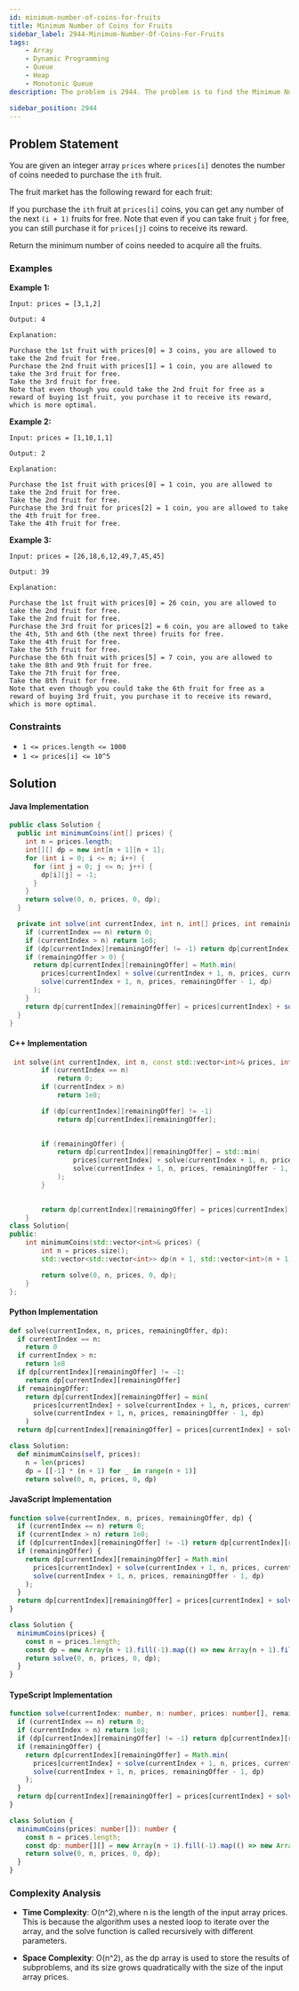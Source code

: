 ```yaml
---
id: minimum-number-of-coins-for-fruits
title: Minimum Number of Coins for Fruits
sidebar_label: 2944-Minimum-Number-Of-Coins-For-Fruits
tags: 
    - Array
    - Dynamic Programming
    - Queue
    - Heap
    - Monotonic Queue
description: The problem is 2944. The problem is to find the Minimum Number of Coins for Fruits

sidebar_position: 2944
---
```


## Problem Statement
You are given an integer array `prices` where `prices[i]` denotes the number of coins needed to purchase the `ith` fruit.

The fruit market has the following reward for each fruit:

If you purchase the `ith` fruit at `prices[i]` coins, you can get any number of the next `(i + 1)` fruits for free.
Note that even if you can take fruit `j` for free, you can still purchase it for `prices[j]` coins to receive its reward.

Return the minimum number of coins needed to acquire all the fruits.

 

### Examples

**Example 1:**

```
Input: prices = [3,1,2]

Output: 4

Explanation:

Purchase the 1st fruit with prices[0] = 3 coins, you are allowed to take the 2nd fruit for free.
Purchase the 2nd fruit with prices[1] = 1 coin, you are allowed to take the 3rd fruit for free.
Take the 3rd fruit for free.
Note that even though you could take the 2nd fruit for free as a reward of buying 1st fruit, you purchase it to receive its reward, which is more optimal.
```

**Example 2:**

```
Input: prices = [1,10,1,1]

Output: 2

Explanation:

Purchase the 1st fruit with prices[0] = 1 coin, you are allowed to take the 2nd fruit for free.
Take the 2nd fruit for free.
Purchase the 3rd fruit for prices[2] = 1 coin, you are allowed to take the 4th fruit for free.
Take the 4th fruit for free.
```

**Example 3:**

```
Input: prices = [26,18,6,12,49,7,45,45]

Output: 39

Explanation:

Purchase the 1st fruit with prices[0] = 26 coin, you are allowed to take the 2nd fruit for free.
Take the 2nd fruit for free.
Purchase the 3rd fruit for prices[2] = 6 coin, you are allowed to take the 4th, 5th and 6th (the next three) fruits for free.
Take the 4th fruit for free.
Take the 5th fruit for free.
Purchase the 6th fruit with prices[5] = 7 coin, you are allowed to take the 8th and 9th fruit for free.
Take the 7th fruit for free.
Take the 8th fruit for free.
Note that even though you could take the 6th fruit for free as a reward of buying 3rd fruit, you purchase it to receive its reward, which is more optimal.
```



### Constraints

- `1 <= prices.length <= 1000`
- `1 <= prices[i] <= 10^5`

## Solution

#### Java Implementation

```java
public class Solution {
  public int minimumCoins(int[] prices) {
    int n = prices.length;
    int[][] dp = new int[n + 1][n + 1];
    for (int i = 0; i <= n; i++) {
      for (int j = 0; j <= n; j++) {
        dp[i][j] = -1;
      }
    }
    return solve(0, n, prices, 0, dp);
  }

  private int solve(int currentIndex, int n, int[] prices, int remainingOffer, int[][] dp) {
    if (currentIndex == n) return 0;
    if (currentIndex > n) return 1e8;
    if (dp[currentIndex][remainingOffer] != -1) return dp[currentIndex][remainingOffer];
    if (remainingOffer > 0) {
      return dp[currentIndex][remainingOffer] = Math.min(
        prices[currentIndex] + solve(currentIndex + 1, n, prices, currentIndex + 1, dp),
        solve(currentIndex + 1, n, prices, remainingOffer - 1, dp)
      );
    }
    return dp[currentIndex][remainingOffer] = prices[currentIndex] + solve(currentIndex + 1, n, prices, currentIndex + 1, dp);
  }
}

```

#### C++ Implementation

```cpp
 int solve(int currentIndex, int n, const std::vector<int>& prices, int remainingOffer, std::vector<std::vector<int>>& dp) {
        if (currentIndex == n)
            return 0;
        if (currentIndex > n)
            return 1e8;

        if (dp[currentIndex][remainingOffer] != -1)
            return dp[currentIndex][remainingOffer];

      
        if (remainingOffer) {
            return dp[currentIndex][remainingOffer] = std::min(
                prices[currentIndex] + solve(currentIndex + 1, n, prices, currentIndex + 1, dp),
                solve(currentIndex + 1, n, prices, remainingOffer - 1, dp)
            );
        }

     
        return dp[currentIndex][remainingOffer] = prices[currentIndex] + solve(currentIndex + 1, n, prices, currentIndex + 1, dp);
    }
class Solution{
public:
    int minimumCoins(std::vector<int>& prices) {
        int n = prices.size();
        std::vector<std::vector<int>> dp(n + 1, std::vector<int>(n + 1, -1));

        return solve(0, n, prices, 0, dp);
    }
};
```
#### Python Implementation
```python
def solve(currentIndex, n, prices, remainingOffer, dp):
  if currentIndex == n:
    return 0
  if currentIndex > n:
    return 1e8
  if dp[currentIndex][remainingOffer] != -1:
    return dp[currentIndex][remainingOffer]
  if remainingOffer:
    return dp[currentIndex][remainingOffer] = min(
      prices[currentIndex] + solve(currentIndex + 1, n, prices, currentIndex + 1, dp),
      solve(currentIndex + 1, n, prices, remainingOffer - 1, dp)
    )
  return dp[currentIndex][remainingOffer] = prices[currentIndex] + solve(currentIndex + 1, n, prices, currentIndex + 1, dp)

class Solution:
  def minimumCoins(self, prices):
    n = len(prices)
    dp = [[-1] * (n + 1) for _ in range(n + 1)]
    return solve(0, n, prices, 0, dp)

```

#### JavaScript Implementation

```javascript
function solve(currentIndex, n, prices, remainingOffer, dp) {
  if (currentIndex == n) return 0;
  if (currentIndex > n) return 1e8;
  if (dp[currentIndex][remainingOffer] != -1) return dp[currentIndex][remainingOffer];
  if (remainingOffer) {
    return dp[currentIndex][remainingOffer] = Math.min(
      prices[currentIndex] + solve(currentIndex + 1, n, prices, currentIndex + 1, dp),
      solve(currentIndex + 1, n, prices, remainingOffer - 1, dp)
    );
  }
  return dp[currentIndex][remainingOffer] = prices[currentIndex] + solve(currentIndex + 1, n, prices, currentIndex + 1, dp);
}

class Solution {
  minimumCoins(prices) {
    const n = prices.length;
    const dp = new Array(n + 1).fill(-1).map(() => new Array(n + 1).fill(-1));
    return solve(0, n, prices, 0, dp);
  }
}


```

#### TypeScript Implementation

```typescript
function solve(currentIndex: number, n: number, prices: number[], remainingOffer: number, dp: number[][]): number {
  if (currentIndex == n) return 0;
  if (currentIndex > n) return 1e8;
  if (dp[currentIndex][remainingOffer] != -1) return dp[currentIndex][remainingOffer];
  if (remainingOffer) {
    return dp[currentIndex][remainingOffer] = Math.min(
      prices[currentIndex] + solve(currentIndex + 1, n, prices, currentIndex + 1, dp),
      solve(currentIndex + 1, n, prices, remainingOffer - 1, dp)
    );
  }
  return dp[currentIndex][remainingOffer] = prices[currentIndex] + solve(currentIndex + 1, n, prices, currentIndex + 1, dp);
}

class Solution {
  minimumCoins(prices: number[]): number {
    const n = prices.length;
    const dp: number[][] = new Array(n + 1).fill(-1).map(() => new Array(n + 1).fill(-1));
    return solve(0, n, prices, 0, dp);
  }
}


```

### Complexity Analysis

- **Time Complexity**: O(n^2),where n is the length of the input array prices. This is because the algorithm uses a nested loop to iterate over the array, and the solve function is called recursively with different parameters.

- **Space Complexity**: O(n^2), as the dp array is used to store the results of subproblems, and its size grows quadratically with the size of the input array prices.